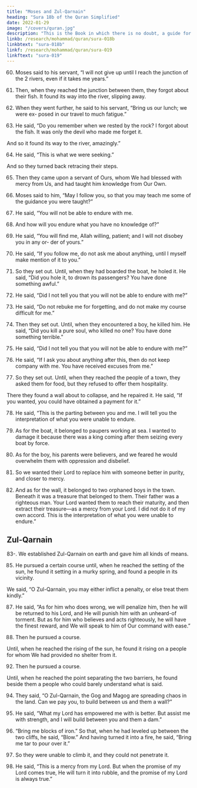 ```yaml
---
title: "Moses and Zul-Qarnain"
heading: "Sura 18b of the Quran Simplified"
date: 2022-01-29
image: "/covers/quran.jpg"
description: "This is the Book in which there is no doubt, a guide for the righteous."
linkb: /research/mohammad/quran/sura-018b
linkbtext: "sura-018b"
linkf: /research/mohammad/quran/sura-019
linkftext: "sura-019"
---
```



60. Moses said to his servant, “I will not give up until I reach the junction of the 2 rivers, even if it takes me years.” 

61. Then, when they reached the junction between them, they forgot about their fish. It found its way into the river, slipping away.

62. When they went further, he said to his servant, “Bring us our lunch; we were ex-
posed in our travel to much fatigue.”

63. He said, “Do you remember when we rested by the rock? I forgot about the fish. It
was only the devil who made me forget it.

And so it found its way to the river, amazingly.”

64. He said, “This is what we were seeking.”

And so they turned back retracing their steps.

65. Then they came upon a servant of Ours,
whom We had blessed with mercy from Us, and had taught him knowledge from Our Own.

66. Moses said to him, “May I follow you, so that you may teach me some of the guidance
you were taught?”

67. He said, “You will not be able to endure with me.
68. And how will you endure what you have no knowledge of?”
69. He said, “You will find me, Allah willing,
patient; and I will not disobey you in any or-
der of yours.”
70. He said, “If you follow me, do not ask me
about anything, until I myself make mention
of it to you.”

71. So they set out. Until, when they had boarded the boat, he holed it. He said, “Did
you hole it, to drown its passengers? You have done something awful.”

72. He said, “Did I not tell you that you will not be able to endure with me?”

73. He said, “Do not rebuke me for forgetting, and do not make my course difficult for me.”
74. Then they set out. Until, when they encountered a boy, he killed him. He said, “Did
you kill a pure soul, who killed no one? You
have done something terrible.”

75. He said, “Did I not tell you that you will not be able to endure with me?”
76. He said, “If I ask you about anything after this, then do not keep company with me. You
have received excuses from me.”

77. So they set out. Until, when they reached the people of a town, they asked them for
food, but they refused to offer them hospitality. 

There they found a wall about to collapse, and he repaired it. He said, “If you wanted,
you could have obtained a payment for it.”

78. He said, “This is the parting between you and me. I will tell you the interpretation of
what you were unable to endure.

79. As for the boat, it belonged to paupers working at sea. I wanted to damage it because
there was a king coming after them seizing every boat by force.

80. As for the boy, his parents were believers,
and we feared he would overwhelm them with oppression and disbelief.

81. So we wanted their Lord to replace him with someone better in purity, and closer to mercy.

82. And as for the wall, it belonged to two orphaned boys in the town. Beneath it was a
treasure that belonged to them. Their father was a righteous man. Your Lord wanted them
to reach their maturity, and then extract their treasure—as a mercy from your Lord. I did
not do it of my own accord. This is the interpretation of what you were unable to endure.”


## Zul-Qarnain

83-. We established Zul-Qarnain on earth and gave him all kinds of means.

85. He pursued a certain course until, when he reached the setting of the sun, he found it setting in a murky spring, and found a people in its vicinity. 

We said, “O Zul-Qarnain, you may either inflict a penalty, or else treat them kindly.”

87. He said, “As for him who does wrong, we will penalize him, then he will be returned to his Lord, and He will punish him with an unheard-of torment. But as for him who believes and acts righteously, he will have the finest reward, and We
will speak to him of Our command with ease.”

89. Then he pursued a course.

Until, when he reached the rising of the
sun, he found it rising on a people for whom We had provided no shelter from it.

92. Then he pursued a course.

Until, when he reached the point separating the two barriers, he found beside them a people who could barely understand what is
said.

94. They said, “O Zul-Qarnain, the Gog and Magog are spreading chaos in the land. Can we pay you, to build between us and them a wall?”

95. He said, “What my Lord has empowered me with is better. But assist me with strength, and I will build between you and them a dam.”

96. “Bring me blocks of iron.” So that, when he had leveled up between the two cliffs, he said,
“Blow.” And having turned it into a fire, he said, “Bring me tar to pour over it.”

97. So they were unable to climb it, and they could not penetrate it.

98. He said, “This is a mercy from my Lord. But when the promise of my Lord comes true,
He will turn it into rubble, and the promise of my Lord is always true.”

<!-- 99. On that Day, We will leave them surging upon one another. And the Trumpet will be
blown, and We will gather them together.

100. On that Day, We will present the disbelievers to Hell, all displayed.
101. Those whose eyes were screened to My message, and were unable to hear.
102. Do those who disbelieve think that they
can take My servants for masters instead of
Me? We have prepared Hell for the hospital-
ity of the faithless.

103. Say, “Shall We inform you of the greatest
losers in their works?”
104. “Those whose efforts in this world are
misguided, while they assume that they are
doing well.”
105. It is they who rejected the communica-
tions of their Lord, and the encounter with
Him. So their works are in vain. And on the
Day of Resurrection, We will consider them
of no weight.
106. That is their requital—Hell—on account
of their disbelief, and their taking My revela-
tions and My messengers in mockery.
107. As for those who believe and do righteous
deeds, they will have the Gardens of Paradise
for hospitality.
108. Abiding therein forever, without desiring
any change therefrom.

109. Say, “If the ocean were ink for the words
of my Lord, the ocean would run out, before
the words of my Lord run out,” even if We
were to bring the like of it in addition to it.

110. Say, “I am only a human being like you, being inspired that your god is One God.
Whoever hopes to meet his Lord, let him
work righteousness, and never associate any-
one with the service of his Lord.” -->
